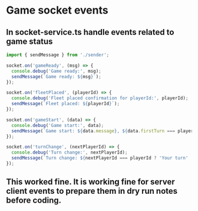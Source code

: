 # Game socket events

## In socket-service.ts handle events related to game status

```typescript
import { sendMessage } from './sender';

socket.on('gameReady', (msg) => {
  console.debug('Game ready:', msg);
  sendMessage(`Game ready: ${msg}`);
});

socket.on('fleetPlaced', (playerId) => {
  console.debug('Fleet placed confirmation for playerId:', playerId);
  sendMessage(`Fleet placed: ${playerId}`);
});

socket.on('gameStart', (data) => {
  console.debug('Game start:', data);
  sendMessage(`Game start: ${data.message}, ${data.firstTurn === playerId ? 'Your turn' : 'Wait for your turn'}`);
});

socket.on('turnChange', (nextPlayerId) => {
  console.debug('Turn change:', nextPlayerId);
  sendMessage(`Turn change: ${nextPlayerId === playerId ? 'Your turn' : 'Wait for your turn'}`);
});
```

## This worked fine. It is working fine for server client events to prepare them in dry run notes before coding.
